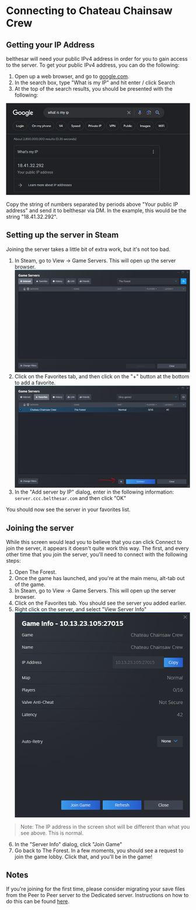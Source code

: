 # Connecting to Chateau Chainsaw Crew

## Getting your IP Address

belthesar will need your public IPv4 address in order for you to gain access to the server. To get your public IPv4 address, you can do the following:

1. Open up a web browser, and go to [google.com](https://www.google.com).  
2. In the search box, type "What is my IP" and hit enter / click Search
3. At the top of the search results, you should be presented with the following: 

![What is my IP - Google](/ccc/img/Google-WhatIsMyIp.png)

Copy the string of numbers separated by periods above "Your public IP address" and send it to belthesar via DM. In the example, this would be the string "18.41.32.292". 

## Setting up the server in Steam

Joining the server takes a little bit of extra work, but it's not too bad.

1. In Steam, go to View -> Game Servers. This will open up the server browser.
![Steam Game Server Browser](/ccc/img/steam-game-server-browser.png)
2. Click on the Favorites tab, and then click on the "+" button at the bottom to add a favorite.
![Steam Game Server Browser - Favorites](/ccc/img/steam-game-server-browser-favorites.png)
3. In the "Add server by IP" dialog, enter in the following information: `server.ccc.belthesar.com` and then click "OK"

You should now see the server in your favorites list.

## Joining the server

While this screen would lead you to believe that you can click Connect to join the server, it appears it doesn't quite work this way. The first, and every other time that you join the server, you'll need to connect with the following steps:

1. Open The Forest.
2. Once the game has launched, and you're at the main menu, alt-tab out of the game.
3. In Steam, go to View -> Game Servers. This will open up the server browser.
4. Click on the Favorites tab. You should see the server you added earlier.
5. Right click on the server, and select "View Server Info"
![Steam - Game Server Info for Chateau Chaos Crew](/ccc/img/steam-game-server-info.png)
> Note: The IP address in the screen shot will be different than what you see above. This is normal.
6. In the "Server Info" dialog, click "Join Game"
7. Go back to The Forest. In a few moments, you should see a request to join the game lobby. Click that, and you'll be in the game!

## Notes
If you're joining for the first time, please consider migrating your save files from the Peer to Peer server to the Dedicated server. Instructions on how to do this can be found [here](/ccc/migrating_save_files.md).
